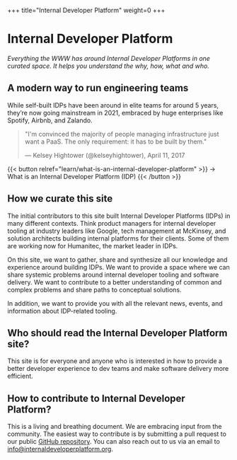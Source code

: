 +++
title="Internal Developer Platform"
weight=0
+++

# Internal Developer Platform

_Everything the WWW has around Internal Developer Platforms in one curated space. It helps you understand the why, how, what and who._

## A modern way to run engineering teams

While self-built IDPs have been around in elite teams for around 5 years, they’re now going mainstream in 2021, embraced by huge enterprises like Spotify, Airbnb, and Zalando.

> "I'm convinced the majority of people managing infrastructure just want a PaaS. The only requirement: it has to be built by them."
>
> — Kelsey Hightower (@kelseyhightower), April 11, 2017

{{< button relref="learn/what-is-an-internal-developer-platform" >}}
-> What is an Internal Developer Platform (IDP)
{{< /button >}}

## How we curate this site

The initial contributors to this site built Internal Developer Platforms (IDPs) in many different contexts. Think product managers for internal developer tooling at industry leaders like Google, tech management at McKinsey, and solution architects building internal platforms for their clients. Some of them are working now for Humanitec, the market leader in IDPs.

On this site, we want to gather, share and synthesize all our knowledge and experience around building IDPs. We want to provide a space where we can share systemic problems around internal developer tooling and software delivery. We want to contribute to a better understanding of common and complex problems and share paths to conceptual solutions.

In addition, we want to provide you with all the relevant news, events, and information about IDP-related tooling.

## Who should read the Internal Developer Platform site?

This site is for everyone and anyone who is interested in how to provide a better developer experience to dev teams and make software delivery more efficient.

## How to contribute to Internal Developer Platform?

This is a living and breathing document. We are embracing input from the community. The easiest way to contribute is by submitting a pull request to our public [GitHub repository](https://github.com/internaldeveloperplatform/public-site). You can also reach out to us via an email to [info@internaldeveloperplatform.org](mailto:info@internaldeveloperplatform.org).
